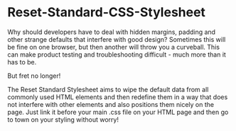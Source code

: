 # Reset-Standard-CSS-Stylesheet
Why should developers have to deal with hidden margins, padding and other strange defaults that interfere with good design? Sometimes this will be fine on one browser, but then another will throw you a curveball.
This can make product testing and troubleshooting difficult - much more than it has to be.

But fret no longer!

The Reset Standard Stylesheet aims to wipe the default data from all commonly used HTML elements and then redefine them in a way that does not interfere with other elements and also positions them nicely on the page. Just link it before your main .css file on your HTML page and then go to town on your styling without worry!
